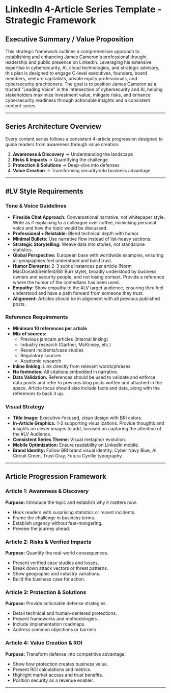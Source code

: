 # LinkedIn 4-Article Series Template - Strategic Framework

## Executive Summary / Value Proposition

This strategic framework outlines a comprehensive approach to establishing and enhancing James Cameron's professional thought leadership and public presence on LinkedIn. Leveraging his extensive expertise in cybersecurity, AI, cloud technologies, and strategic advisory, this plan is designed to engage C-level executives, founders, board members, venture capitalists, private equity professionals, and cybersecurity practitioners. The goal is to position James Cameron as a trusted "Leading Voice" in the intersection of cybersecurity and AI, helping stakeholders maximize investment value, mitigate risks, and enhance cybersecurity readiness through actionable insights and a consistent content series.

---

## Series Architecture Overview

Every content series follows a consistent 4-article progression designed to guide readers from awareness through value creation:

1.  **Awareness & Discovery** → Understanding the landscape
2.  **Risks & Impacts** → Quantifying the challenge  
3.  **Protection & Solutions** → Deep-dive into defenses
4.  **Value Creation** → Transforming security into business advantage

---
## #LV Style Requirements

### Tone & Voice Guidelines
-   **Fireside Chat Approach:** Conversational narrative, not whitepaper style. Write as if explaining to a colleague over coffee, mimicking personal voice and how the topic would be discussed.
-   **Professional + Relatable:** Blend technical depth with humor.
-   **Minimal Bullets:** Use narrative flow instead of list-heavy sections.
-   **Strategic Storytelling:** Weave data into stories, not standalone statistics.
-   **Global Perspective:** European base with worldwide examples, ensuring all geographies feel understood and build trust.
-   **Humor Elements:** 2-3 subtle instances per article (Norm MacDonald/Seinfeld/Bill Burr style), broadly understood by business owners and security people, and not losing context. Provide a reference where the humor of the comedians has been used.
-   **Empathy:** Show empathy to the #LV target audience, ensuring they feel understood and have a path forward from someone they trust.
-   **Alignment:** Articles should be in alignment with all previous published posts.

### Reference Requirements
-   **Minimum 10 references per article**
-   **Mix of sources:**
    -   Previous jamcam articles (internal linking)
    -   Industry research (Gartner, McKinsey, etc.)
    -   Recent incidents/case studies
    -   Regulatory sources
    -   Academic research
-   **Inline linking:** Link directly from relevant words/phrases.
-   **No footnotes:** All citations embedded in narrative.
-   **Data Validation:** References should be used to validate and enforce data points and refer to previous blog posts written and attached in the space. Article focus should also include facts and data, along with the references to back it up.

### Visual Strategy
-   **Title Image:** Executive-focused, clean design with BRI colors.
-   **In-Article Graphics:** 1-2 supporting visualizations. Provide thoughts and insights on clever images to add, focused on capturing the attention of the #LV Audience.
-   **Consistent Series Theme:** Visual metaphor evolution.
-   **Mobile Optimization:** Ensure readability on LinkedIn mobile.
-   **Brand Identity:** Follow BRI brand visual identity: Cyber Navy Blue, AI Circuit Green, Trust Gray, Futura Cyrillic typography.

---
## Article Progression Framework

### Article 1: Awareness & Discovery
**Purpose:** Introduce the topic and establish why it matters now.
-   Hook readers with surprising statistics or recent incidents.
-   Frame the challenge in business terms.
-   Establish urgency without fear-mongering.
-   Preview the journey ahead.

### Article 2: Risks & Verified Impacts  
**Purpose:** Quantify the real-world consequences.
-   Present verified case studies and losses.
-   Break down attack vectors or threat patterns.
-   Show geographic and industry variations.
-   Build the business case for action.

### Article 3: Protection & Solutions
**Purpose:** Provide actionable defense strategies.
-   Detail technical and human-centered protections.
-   Present frameworks and methodologies.
-   Include implementation roadmaps.
-   Address common objections or barriers.

### Article 4: Value Creation & ROI
**Purpose:** Transform defense into competitive advantage.
-   Show how protection creates business value.
-   Present ROI calculations and metrics.
-   Highlight market access and trust benefits.
-   Position security as a revenue enabler.

---